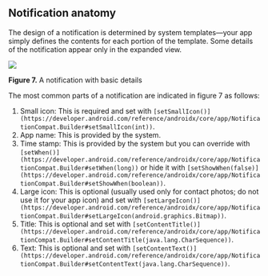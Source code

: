 
## Notification anatomy

The design of a notification is determined by system templates—your app simply defines the contents for each portion of the template. Some details of the notification appear only in the expanded view.

![](media/notification-callouts_2x.png)

**Figure 7.** A notification with basic details

The most common parts of a notification are indicated in figure 7 as follows:

1.  Small icon: This is required and set with `[setSmallIcon()](https://developer.android.com/reference/androidx/core/app/NotificationCompat.Builder#setSmallIcon(int))`.
2.  App name: This is provided by the system.
3.  Time stamp: This is provided by the system but you can override with `[setWhen()](https://developer.android.com/reference/androidx/core/app/NotificationCompat.Builder#setWhen(long))` or hide it with `[setShowWhen(false)](https://developer.android.com/reference/androidx/core/app/NotificationCompat.Builder#setShowWhen(boolean))`.
4.  Large icon: This is optional (usually used only for contact photos; do not use it for your app icon) and set with `[setLargeIcon()](https://developer.android.com/reference/androidx/core/app/NotificationCompat.Builder#setLargeIcon(android.graphics.Bitmap))`.
5.  Title: This is optional and set with `[setContentTitle()](https://developer.android.com/reference/androidx/core/app/NotificationCompat.Builder#setContentTitle(java.lang.CharSequence))`.
6.  Text: This is optional and set with `[setContentText()](https://developer.android.com/reference/androidx/core/app/NotificationCompat.Builder#setContentText(java.lang.CharSequence))`.
